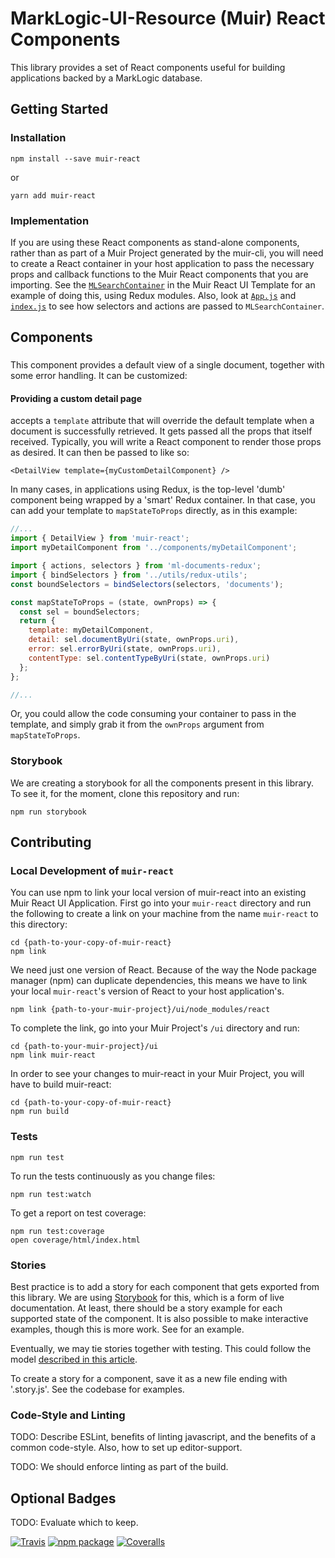 # MarkLogic-UI-Resource (Muir) React Components

This library provides a set of React components useful for building applications backed by a MarkLogic database.

## Getting Started

### Installation

    npm install --save muir-react

or

    yarn add muir-react

### Implementation

If you are using these React components as stand-alone components, rather than as part of a Muir Project generated by the muir-cli, you will need to create a React container in your host application to pass the necessary props and callback functions to the Muir React components that you are importing. See the [`MLSearchContainer`](https://project.marklogic.com/repo/projects/NACW/repos/muir-react-template/browse/ui/src/containers/MLSearchContainer.js) in the Muir React UI Template for an example of doing this, using Redux modules. Also, look at [`App.js`](https://project.marklogic.com/repo/projects/NACW/repos/muir-react-template/browse/ui/src/App.js) and [`index.js`](https://project.marklogic.com/repo/projects/NACW/repos/muir-react-template/browse/ui/src/App.js) to see how selectors and actions are passed to `MLSearchContainer`.

## Components

### <DetailView />

This component provides a default view of a single document, together with some error handling. It can be customized:

#### Providing a custom detail page

<DetailView /> accepts a `template` attribute that will override the default template when a document is successfully retrieved. It gets passed all the props that <DetailView /> itself received. Typically, you will write a React component to render those props as desired. It can then be passed to <DetailView /> like so:

    <DetailView template={myCustomDetailComponent} />

In many cases, in applications using Redux, <DetailView /> is the top-level 'dumb' component being wrapped by a 'smart' Redux container. In that case, you can add your template to `mapStateToProps` directly, as in this example:

```javascript
//...
import { DetailView } from 'muir-react';
import myDetailComponent from '../components/myDetailComponent';

import { actions, selectors } from 'ml-documents-redux';
import { bindSelectors } from '../utils/redux-utils';
const boundSelectors = bindSelectors(selectors, 'documents');

const mapStateToProps = (state, ownProps) => {
  const sel = boundSelectors;
  return {
    template: myDetailComponent,
    detail: sel.documentByUri(state, ownProps.uri),
    error: sel.errorByUri(state, ownProps.uri),
    contentType: sel.contentTypeByUri(state, ownProps.uri)
  };
};

//...
```

Or, you could allow the code consuming your container to pass in the template, and simply grab it from the `ownProps` argument from `mapStateToProps`.

### Storybook

We are creating a storybook for all the components present in this library. To see it, for the moment, clone this repository and run:

    npm run storybook

## Contributing

### Local Development of `muir-react`

You can use npm to link your local version of muir-react into an existing Muir React UI Application. First go into your `muir-react` directory and run the following to create a link on your machine from the name `muir-react` to this directory:

    cd {path-to-your-copy-of-muir-react}
    npm link

We need just one version of React. Because of the way the Node package manager (npm) can duplicate dependencies, this means we have to link your local `muir-react`'s version of React to your host application's.

    npm link {path-to-your-muir-project}/ui/node_modules/react

To complete the link, go into your Muir Project's `/ui` directory and run:

    cd {path-to-your-muir-project}/ui
    npm link muir-react

In order to see your changes to muir-react in your Muir Project, you will have to build muir-react:

    cd {path-to-your-copy-of-muir-react}
    npm run build

### Tests

    npm run test

To run the tests continuously as you change files:

    npm run test:watch

To get a report on test coverage:

    npm run test:coverage
    open coverage/html/index.html

### Stories

Best practice is to add a story for each component that gets exported from this library. We are using [Storybook](https://github.com/storybooks/storybook) for this, which is a form of live documentation. At least, there should be a story example for each supported state of the component. It is also possible to make interactive examples, though this is more work. See <Facets /> for an example.

Eventually, we may tie stories together with testing. This could follow the model [described in this article](https://medium.com/@mlthuret/building-a-react-components-living-documentation-using-react-storybook-5f11f0e7d23e).

To create a story for a component, save it as a new file ending with '.story.js'. See the codebase for examples.

### Code-Style and Linting

TODO: Describe ESLint, benefits of linting javascript, and the benefits of a common code-style. Also, how to set up editor-support.

TODO: We should enforce linting as part of the build.

## Optional Badges

TODO: Evaluate which to keep.

[![Travis][build-badge]][build]
[![npm package][npm-badge]][npm]
[![Coveralls][coveralls-badge]][coveralls]

[build-badge]: https://img.shields.io/travis/user/repo/master.png?style=flat-square
[build]: https://travis-ci.org/user/repo

[npm-badge]: https://img.shields.io/npm/v/npm-package.png?style=flat-square
[npm]: https://www.npmjs.org/package/npm-package

[coveralls-badge]: https://img.shields.io/coveralls/user/repo/master.png?style=flat-square
[coveralls]: https://coveralls.io/github/user/repo
